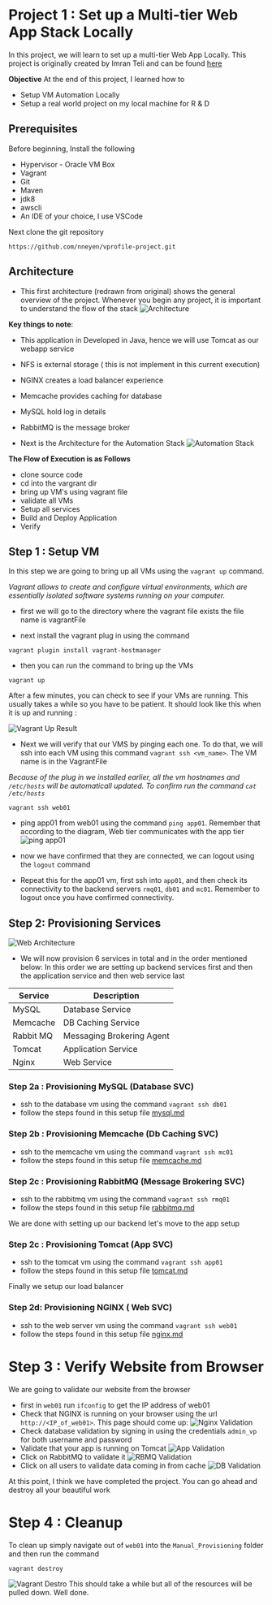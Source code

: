 
# Project 1 : Set up a Multi-tier Web App Stack Locally

In this project, we will learn to set up a multi-tier Web App Locally.  This project is originally created by Imran Teli and can be found [here](https://www.udemy.com/course/devopsprojects/?src=sac&kw=devops+projects)

**Objective**
At the end of this project, I learned how to 
- Setup VM Automation Locally
- Setup a real world project on my local machine for R & D

## Prerequisites
Before beginning, Install the following

* Hypervisor - Oracle VM Box
* Vagrant
* Git
* Maven
* jdk8
* awscli
* An IDE of your choice, I use VSCode

Next clone the git repository

```
https://github.com/nneyen/vprofile-project.git
```

## Architecture
- This first architecture (redrawn from original) shows the general overview of the project. Whenever you begin any project, it is important to understand the flow of the stack
![Architecture](images/p1-architecture.png)

**Key things to note**: 
- This application in Developed in Java, hence we will use Tomcat as our webapp service
- NFS is external storage ( this is not implement in this current execution)
- NGINX creates a load balancer experience 
- Memcache provides caching for database
- MySQL hold log in details
- RabbitMQ is the message broker

- Next is the Architecture for the Automation Stack
![Automation Stack](images/automation-stack.png)

**The Flow of Execution is as Follows**
 - clone source code 
 - cd into the vargrant dir
 - bring up VM's using vagrant file
 - validate all VMs
 - Setup all services
 - Build and Deploy Application
 - Verify



## Step 1 : Setup VM

In this step we are going to bring up all VMs using the ` vagrant up ` command. 

*Vagrant allows to create and configure virtual environments, which are essentially isolated software systems running on your computer.* 

- first we will go to the directory where the vagrant file exists the file name is vagrantFile

- next install the vagrant plug in using the command 
```
vagrant plugin install vagrant-hostmanager
```
- then you can run the command to bring up the VMs
```
vagrant up
```
After a few minutes, you can check to see if your VMs are running. This usually takes a while so you have to be patient. It should look like this when it is up and running : 

![Vagrant Up Result](images/vm-running.png)


* Next we will verify that our VMS by pinging each one. To do that, we will ssh into each VM using this command `vagrant ssh <vm_name>`. The VM name is in the VagrantFile

*Because of the plug in we installed earlier, all the vm hostnames and `/etc/hosts` will be automaticall updated. To confirm run the command `cat /etc/hosts`*

```
vagrant ssh web01
```
* ping app01 from web01 using the command `ping app01`. Remember that according to the diagram, Web tier communicates with the app tier
![ping app01](images/ping_app01.png)

* now we have confirmed that they are connected, we can logout using the `logout` command

* Repeat this for the app01 vm, first ssh into `app01`, and then check its connectivity to the backend servers `rmq01`, `db01` and `mc01`. Remember to logout once you have confirmed connectivity. 

## Step 2: Provisioning Services
![Web Architecture](images/vprofile-web-architecture.png)

* We will now provision 6 services in total and in the order mentioned below: In this order we are setting up backend services first and then the application service and then web service last

|Service|Description|
|-------|-----------|
|MySQL | Database Service|
|Memcache| DB Caching Service|
|Rabbit MQ| Messaging Brokering Agent|
|Tomcat| Application Service|
|Nginx| Web Service |

### Step 2a : Provisioning MySQL (Database SVC)
- ssh to the database vm using the command `vagrant ssh db01`
- follow the steps found in this setup file [mysql.md](setup/mysql.md)
### Step 2b : Provisioning Memcache (Db Caching SVC)
- ssh to the memcache vm using the command `vagrant ssh mc01`
- follow the steps found in this setup file [memcache.md](setup/memcache.md)

### Step 2c : Provisioning RabbitMQ (Message Brokering SVC)
- ssh to the rabbitmq vm using the command `vagrant ssh rmq01`
- follow the steps found in this setup file [rabbitmq.md](setup/rabbitmq.md)

We are done with setting up our backend let's move to the app setup
### Step 2c : Provisioning Tomcat (App SVC)
- ssh to the tomcat vm using the command `vagrant ssh app01`
- follow the steps found in this setup file [tomcat.md](setup/tomcat.md)

Finally we setup our load balancer
### Step 2d: Provisioning NGINX ( Web SVC)
- ssh to the web server vm using the command `vagrant ssh web01`
- follow the steps found in this setup file [nginx.md](setup/nginx.md)

# Step 3 : Verify Website from Browser
We are going to validate our website from the browser
- first in `web01` run `ifconfig` to get the IP address of web01
- Check that NGINX is running on your browser using the url `http://<IP_of_web01>`. This page should come up:
![Nginx Validation](images/nginx_validation.png)
- Check database validation by signing in using the credentials `admin_vp` for both username and password
- Validate that your app is running on Tomcat
![App Validation](images/db_validation.png)
- Click on RabbitMQ to validate it
![RBMQ Validation](images/rbmq_validation.png)
- Click on all users to validate data coming in from cache
![DB Validation](images/validate-cache.png)

At this point, I think we have completed the project. You can go ahead and destroy all your beautiful work

# Step 4 : Cleanup
To clean up simply navigate out of `web01` into the `Manual_Provisioning` folder and then run the command
```
vagrant destroy
```
![Vagrant Destro](images/vagrant_destroy.png)
This should take a while but all of the resources will be pulled down. Well done. 








